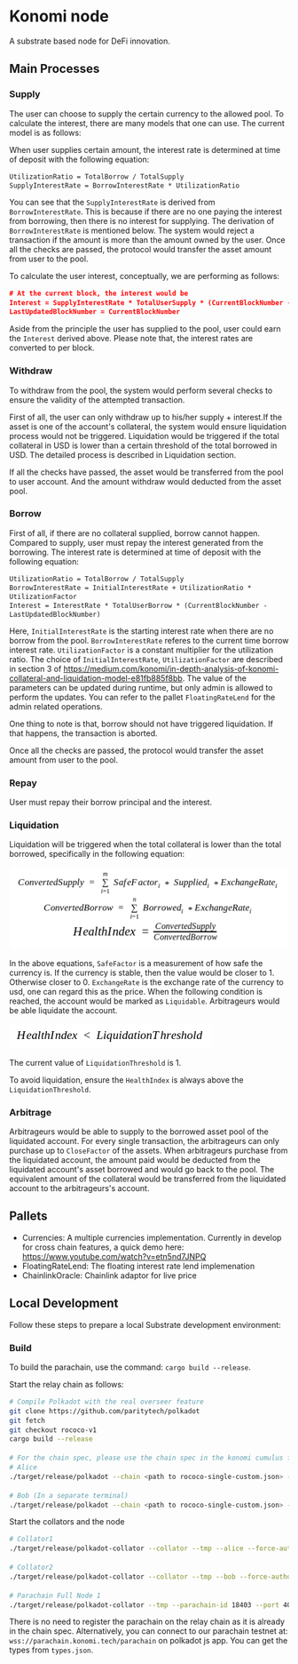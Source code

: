 # Konomi node

A substrate based node for DeFi innovation.

## Main Processes
### Supply
The user can choose to supply the certain currency to the allowed pool. To calculate the interest, there are many models that one can use. The current model is as follows:

When user supplies certain amount, the interest rate is determined at time of deposit with the following equation:
```
UtilizationRatio = TotalBorrow / TotalSupply
SupplyInterestRate = BorrowInterestRate * UtilizationRatio
```
You can see that the `SupplyInterestRate` is derived from `BorrowInterestRate`. This is because if there are no one paying the interest from borrowing, then there is no interest for supplying. The derivation of `BorrowInterestRate` is mentioned below. The system would reject a transaction if the amount is more than the amount owned by the user. Once all the checks are passed, the protocol would transfer the asset amount from user to the pool.

To calculate the user interest, conceptually, we are performing as follows:
```json
# At the current block, the interest would be
Interest = SupplyInterestRate * TotalUserSupply * (CurrentBlockNumber - LastUpdatedBlockNumber)
LastUpdatedBlockNumber = CurrentBlockNumber
```
Aside from the principle the user has supplied to the pool, user could earn the `Interest` derived above. Please note that, the interest rates are converted to per block.

### Withdraw
To withdraw from the pool, the system would perform several checks to ensure the validity of the attempted transaction.

First of all, the user can only withdraw up to his/her supply + interest.If the asset is one of the account's collateral, the system would ensure liquidation process would not be triggered. Liquidation would be triggered if the total collateral in USD is lower than a certain threshold of the total borrowed in USD. The detailed process is described in Liquidation section.

If all the checks have passed, the asset would be transferred from the pool to user account. And the amount withdraw would deducted from the asset pool.

### Borrow
First of all, if there are no collateral supplied, borrow cannot happen. Compared to supply, user must repay the interest generated from the borrowing. The interest rate is determined at time of deposit with the following equation:
```
UtilizationRatio = TotalBorrow / TotalSupply
BorrowInterestRate = InitialInterestRate + UtilizationRatio * UtilizationFactor
Interest = InterestRate * TotalUserBorrow * (CurrentBlockNumber - LastUpdatedBlockNumber)
```
Here, `InitialInterestRate` is the starting interest rate when there are no borrow from the pool. `BorrowInterestRate` referes to the current time borrow interest rate. `UtilizationFactor` is a constant multiplier for the utilization ratio. The choice of `InitialInterestRate`, `UtilizationFactor` are described in section 3 of https://medium.com/konomi/in-depth-analysis-of-konomi-collateral-and-liquidation-model-e81fb885f8bb. The value of the parameters can be updated during runtime, but only admin is allowed to perform the updates. You can refer to the pallet `FloatingRateLend` for the admin related operations.

One thing to note is that, borrow should not have triggered liquidation. If that happens, the transaction is aborted.

Once all the checks are passed, the protocol would transfer the asset amount from user to the pool.

### Repay
User must repay their borrow principal and the interest.

### Liquidation
Liquidation will be triggered when the total collateral is lower than the total borrowed, specifically in the following equation:

![equations/liquidation_0](equations/liquidation_0.png)

In the above equations, `SafeFactor` is a measurement of how safe the currency is. If the currency is stable, then the value would be closer to 1. Otherwise closer to 0. `ExchangeRate` is the exchange rate of the currency to usd, one can regard this as the price. When the following condition is reached, the account would be marked as `Liquidable`. Arbitrageurs would be able liquidate the account.

![equations/liquidation_1](equations/liquidation_1.png)

The current value of `LiquidationThreshold` is 1.

To avoid liquidation, ensure the `HealthIndex` is always above the `LiquidationThreshold`.

### Arbitrage
Arbitrageurs would be able to supply to the borrowed asset pool of the liquidated account. For every single transaction, the arbitrageurs can only purchase up to `CloseFactor` of the assets. When arbitrageurs purchase from the liquidated account, the amount paid would be deducted from the liquidated account's asset borrowed and would go back to the pool. The equivalent amount of the collateral would be transferred from the liquidated account to the arbitrageurs's account.

## Pallets
- Currencies: A multiple currencies implementation. Currently in develop for cross chain features, a quick demo here: https://www.youtube.com/watch?v=etn5nd7JNPQ
- FloatingRateLend: The floating interest rate lend implemenation
- ChainlinkOracle: Chainlink adaptor for live price

## Local Development

Follow these steps to prepare a local Substrate development environment:

### Build
To build the parachain, use the command: `cargo build --release`.

Start the relay chain as follows:
```bash
# Compile Polkadot with the real overseer feature
git clone https://github.com/paritytech/polkadot
git fetch
git checkout rococo-v1
cargo build --release

# For the chain spec, please use the chain spec in the konomi cumulus folder: rococo-single-custom.json
# Alice
./target/release/polkadot --chain <path to rococo-single-custom.json> --alice --tmp

# Bob (In a separate terminal)
./target/release/polkadot --chain <path to rococo-single-custom.json> --bob --tmp --port 30334
```

Start the collators and the node
```bash
# Collator1
./target/release/polkadot-collator --collator --tmp --alice --force-authoring --parachain-id 18403 --port 40335 --ws-port 9946 --rpc-methods Unsafe --ws-external --rpc-cors all -- --execution wasm --chain <path to rococo-single-custom.json> --port 30335

# Collator2
./target/release/polkadot-collator --collator --tmp --bob --force-authoring --parachain-id 18403 --port 40336 --ws-port 9947 --rpc-methods Unsafe --ws-external --rpc-cors all -- --execution wasm --chain <path to rococo-single-custom.json> --port 30336

# Parachain Full Node 1
./target/release/polkadot-collator --tmp --parachain-id 18403 --port 40337 --ws-port 9948 --rpc-port 9929 --rpc-methods Unsafe --ws-external --rpc-cors all -- --execution wasm --chain <path to rococo-single-custom.json> --port 30337
```

There is no need to register the parachain on the relay chain as it is already in the chain spec. Alternatively, you can connect to our parachain testnet at: `wss://parachain.konomi.tech/parachain` on polkadot js app. You can get the types from `types.json`.
